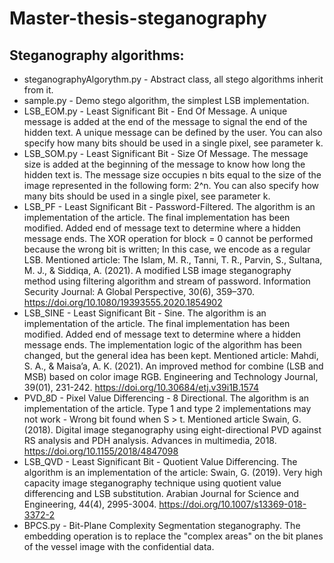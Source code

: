 # Master-thesis-steganography

## Steganography algorithms:
- steganographyAlgorythm.py - Abstract class, all stego algorithms inherit from it.
- sample.py - Demo stego algorithm, the simplest LSB implementation.
- LSB_EOM.py - Least Significant Bit - End Of Message. A unique message is added at the end of the message to signal the end of the hidden text. A unique message can be defined by the user. You can also specify how many bits should be used in a single pixel, see parameter k.
- LSB_SOM.py - Least Significant Bit - Size Of Message. The message size is added at the beginning of the message to know how long the hidden text is. The message size occupies n bits equal to the size of the image represented in the following form: 2^n. You can also specify how many bits should be used in a single pixel, see parameter k.
- LSB_PF - Least Significant Bit - Password-Filtered. The algorithm is an implementation of the article. The final implementation has been modified. Added end of message text to determine where a hidden message ends. The XOR operation for block = 0 cannot be performed because the wrong bit is written; In this case, we encode as a regular LSB. Mentioned article: The Islam, M. R., Tanni, T. R., Parvin, S., Sultana, M. J., & Siddiqa, A. (2021). A modified LSB image steganography method using filtering algorithm and stream of password. Information Security Journal: A Global Perspective, 30(6), 359–370. https://doi.org/10.1080/19393555.2020.1854902
- LSB_SINE - Least Significant Bit - Sine. The algorithm is an implementation of the article. The final implementation has been modified. Added end of message text to determine where a hidden message ends. The implementation logic of the algorithm has been changed, but the general idea has been kept. Mentioned article: Mahdi, S. A., & Maisa’a, A. K. (2021). An improved method for combine (LSB and MSB) based on color image RGB. Engineering and Technology Journal, 39(01), 231-242. https://doi.org/10.30684/etj.v39i1B.1574
- PVD_8D - Pixel Value Differencing - 8 Directional. The algorithm is an implementation of the article. Type 1 and type 2 implementations may not work - Wrong bit found when S > t. Mentioned article Swain, G. (2018). Digital image steganography using eight-directional PVD against RS analysis and PDH analysis. Advances in multimedia, 2018. https://doi.org/10.1155/2018/4847098
- LSB_QVD - Least Significant Bit - Quotient Value Differencing. The algorithm is an implementation of the article: Swain, G. (2019). Very high capacity image steganography technique using quotient value differencing and LSB substitution. Arabian Journal for Science and Engineering, 44(4), 2995-3004. https://doi.org/10.1007/s13369-018-3372-2
- BPCS.py - Bit-Plane Complexity Segmentation steganography. The embedding operation is to replace the "complex areas" on the bit planes of the vessel image with the confidential data.